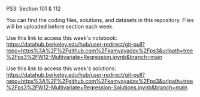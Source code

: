 PS3: Section 101 & 112

You can find the coding files, solutions, and datasets in this repository. Files will be uploaded before section each week.

Use this link to access this week's notebook: https://datahub.berkeley.edu/hub/user-redirect/git-pull?repo=https%3A%2F%2Fgithub.com%2Fkamyayadav%2Fps3&urlpath=tree%2Fps3%2FW12-Multivariate+Regression.ipynb&branch=main

Use this link to access this week's solutions: https://datahub.berkeley.edu/hub/user-redirect/git-pull?repo=https%3A%2F%2Fgithub.com%2Fkamyayadav%2Fps3&urlpath=tree%2Fps3%2FW12-Multivariate+Regression-Solutions.ipynb&branch=main

